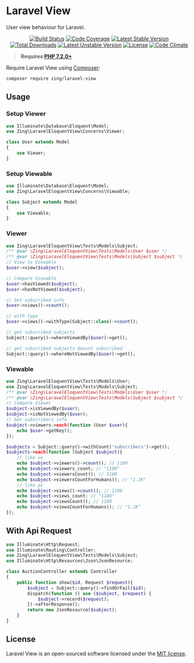 # Laravel View

User view behaviour for Laravel.

<p align="center">
<a href="https://github.com/zingimmick/laravel-view/actions"><img src="https://github.com/zingimmick/laravel-view/workflows/tests/badge.svg" alt="Build Status"></a>
<a href="https://codecov.io/gh/zingimmick/laravel-view"><img src="https://codecov.io/gh/zingimmick/laravel-view/branch/master/graph/badge.svg" alt="Code Coverage" /></a>
<a href="https://packagist.org/packages/zing/laravel-view"><img src="https://poser.pugx.org/zing/laravel-view/v/stable.svg" alt="Latest Stable Version"></a>
<a href="https://packagist.org/packages/zing/laravel-view"><img src="https://poser.pugx.org/zing/laravel-view/downloads" alt="Total Downloads"></a>
<a href="https://packagist.org/packages/zing/laravel-view"><img src="https://poser.pugx.org/zing/laravel-view/v/unstable.svg" alt="Latest Unstable Version"></a>
<a href="https://packagist.org/packages/zing/laravel-view"><img src="https://poser.pugx.org/zing/laravel-view/license" alt="License"></a>
<a href="https://codeclimate.com/github/zingimmick/laravel-view/maintainability"><img src="https://api.codeclimate.com/v1/badges/82036f5ecf894e9c395d/maintainability" alt="Code Climate" /></a>
</p>

> **Requires [PHP 7.2.0+](https://php.net/releases/)**

Require Laravel View using [Composer](https://getcomposer.org):

```bash
composer require zing/laravel-view
```

## Usage

### Setup Viewer

```php
use Illuminate\Database\Eloquent\Model;
use Zing\LaravelEloquentView\Concerns\Viewer;

class User extends Model
{
    use Viewer;
}
```

### Setup Viewable

```php
use Illuminate\Database\Eloquent\Model;
use Zing\LaravelEloquentView\Concerns\Viewable;

class Subject extends Model
{
    use Viewable;
}
```

### Viewer

```php
use Zing\LaravelEloquentView\Tests\Models\Subject;
/** @var \Zing\LaravelEloquentView\Tests\Models\User $user */
/** @var \Zing\LaravelEloquentView\Tests\Models\Subject $subject */
// View to Viewable
$user->view($subject);

// Compare Viewable
$user->hasViewed($subject);
$user->hasNotViewed($subject);

// Get subscribed info
$user->views()->count(); 

// with type
$user->views()->withType(Subject::class)->count(); 

// get subscribed subjects
Subject::query()->whereViewedBy($user)->get();

// get subscribed subjects doesnt subscribed
Subject::query()->whereNotViewedBy($user)->get();
```

### Viewable

```php
use Zing\LaravelEloquentView\Tests\Models\User;
use Zing\LaravelEloquentView\Tests\Models\Subject;
/** @var \Zing\LaravelEloquentView\Tests\Models\User $user */
/** @var \Zing\LaravelEloquentView\Tests\Models\Subject $subject */
// Compare Viewer
$subject->isViewedBy($user); 
$subject->isNotViewedBy($user);
// Get subscribers info
$subject->viewers->each(function (User $user){
    echo $user->getKey();
});

$subjects = Subject::query()->withCount('subscribers')->get();
$subjects->each(function (Subject $subject){
    // like uv
    echo $subject->viewers()->count(); // 1100
    echo $subject->viewers_count; // "1100"
    echo $subject->viewersCount(); // 1100
    echo $subject->viewersCountForHumans(); // "1.1K"
    // like pv
    echo $subject->views()->count(); // 1100
    echo $subject->views_count; // "1100"
    echo $subject->viewsCount(); // 1100
    echo $subject->viewsCountForHumans(); // "1.1K"
});
```

## With Api Request

```php
use Illuminate\Http\Request;
use Illuminate\Routing\Controller;
use Zing\LaravelEloquentView\Tests\Models\Subject;
use Illuminate\Http\Resources\Json\JsonResource;

class AuctionController extends Controller
{
    public function show($id, Request $request){
        $subject = Subject::query()->findOrFail($id);
        dispatch(function () use ($subject, $request) {
            $subject->record($request);
        })->afterResponse();
        return new JsonResource($subject);
    }
}
```

## License

Laravel View is an open-sourced software licensed under the [MIT license](LICENSE).
